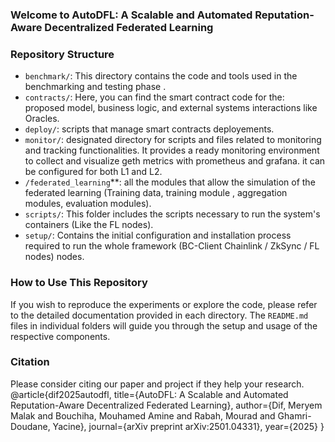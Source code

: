 ### Welcome to AutoDFL: A Scalable and Automated Reputation-Aware Decentralized Federated Learning

### Repository Structure

- `benchmark/`: This directory contains the code and tools used in the benchmarking and testing phase .
- `contracts/`: Here, you can find the smart contract code for the: proposed model, business logic, and external systems interactions like Oracles.
- `deploy/`:  scripts that manage smart contracts deployements.
- `monitor/`: designated directory for scripts and files related to monitoring and tracking functionalities. It provides a ready monitoring environment to collect and visualize geth metrics with prometheus and grafana. it can be configured for both L1 and L2.
- `/federated_learning`**: all the modules that allow the simulation of the federated learning (Training data, training module , aggregation modules, evaluation modules).
- `scripts/`: This folder includes the scripts necessary to run the system's containers (Like the FL nodes).
- `setup/`: Contains the initial configuration and installation process required to run the whole framework (BC-Client
Chainlink / ZkSync / FL nodes) nodes.


### How to Use This Repository

If you wish to reproduce the experiments or explore the code, please refer to the detailed documentation provided in each directory. The `README.md` files in individual folders will guide you through the setup and usage of the respective components.

### Citation 

Please consider citing our paper and project if they help your research.
@article{dif2025autodfl,
  title={AutoDFL: A Scalable and Automated Reputation-Aware Decentralized Federated Learning},
  author={Dif, Meryem Malak and Bouchiha, Mouhamed Amine and Rabah, Mourad and Ghamri-Doudane, Yacine},
  journal={arXiv preprint arXiv:2501.04331},
  year={2025}
}

